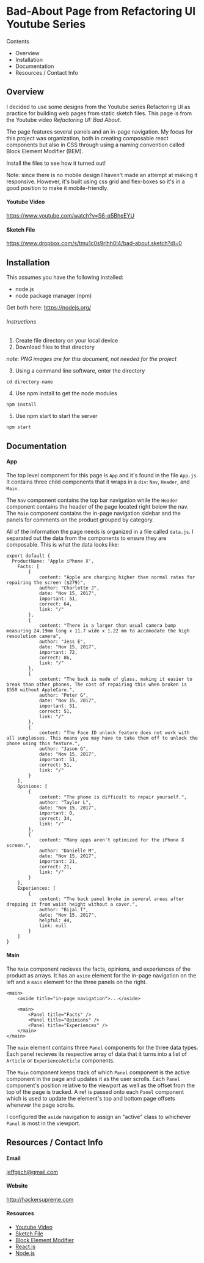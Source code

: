 # Bad-About Page from Refactoring UI Youtube Series

Contents

- Overview
- Installation
- Documentation
- Resources / Contact Info

## Overview

I decided to use some designs from the Youtube series Refactoring UI as practice for building web pages from static sketch files. This page is from the Youtube video *Refactoring UI: Bad About*.

The page features several panels and an in-page navigation. My focus for this project was organization, both in creating composable react components but also in CSS through using a naming convention called Block Element Modifier (BEM).

Install the files to see how it turned out!

Note: since there is no mobile design I haven't made an attempt at making it responsive. However, it's built using css grid and flex-boxes so it's in a good position to make it mobile-friendly.

#### Youtube Video

https://www.youtube.com/watch?v=S6-q5BheEYU

#### Sketch File

https://www.dropbox.com/s/tmu1c0s9rlhh0l4/bad-about.sketch?dl=0

## Installation

This assumes you have the following installed:
  - node.js 
  - node package manager (npm)

Get both here: https://nodejs.org/

###### Instructions

1. Create file directory on your local device
2. Download files to that directory

_note: PNG images are for this document, not needed for the project_

3. Using a command line software, enter the directory
```
cd directory-name
```
4. Use npm install to get the node modules
```
npm install
```
5. Use npm start to start the server
```
npm start
```

## Documentation

#### App

The top level component for this page is `App` and it's found in the file `App.js`. It contains three child components that it wraps in a `div`: `Nav`, `Header`, and `Main`. 

The `Nav` component contains the top bar navigation while the `Header` component contains the header of the page located right below the nav. The `Main` component contains the in-page navigation sidebar and the panels for comments on the product grouped by category.

All of the information the page needs is organized in a file called `data.js`. I separated out the data from the components to ensure they are composable. This is what the data looks like:

```
export default {
  ProductName: 'Apple iPhone X',
	Facts: [
		{
			content: "Apple are charging higher than normal rates for repairing the screen ($279)",
			author: "Charlotte J",
			date: "Nov 15, 2017",
			important: 51,
			correct: 64,
			link: "/"
		},
		{
			content: "There is a larger than usual camera bump measuring 24.19mm long x 11.7 wide x 1.22 mm to accomodate the high resoolution camera",
			author: "Jess E",
			date: "Nov 15, 2017",
			important: 72,
			correct: 86,
			link: "/"
		},
		{
			content: "The back is made of glass, making it easier to break than other phones. The cost of repairing this when broken is $550 without AppleCare.",
			author: "Peter G",
			date: "Nov 15, 2017",
			important: 51,
			correct: 51,
			link: "/"
		},
		{
			content: "The Face ID unlock feature does not work with all sunglasses. This means you may have to take them off to unlock the phone using this feature.",
			author: "Jason G",
			date: "Nov 15, 2017",
			important: 51,
			correct: 51,
			link: "/"
		}
	],
	Opinions: [
		{
			content: "The phone is difficult to repair yourself.",
			author: "Taylor L",
			date: "Nov 15, 2017",
			important: 0,
			correct: 34,
			link: "/"
		},
		{
			content: "Many apps aren't optimized for the iPhone X screen.",
			author: "Danielle M",
			date: "Nov 15, 2017",
			important: 21,
			correct: 21,
			link: "/"
		}
	],
	Experiences: [
		{
			content: "The back panel broke in several areas after dropping it from waist height without a cover.",
			author: "Bijal T",
			date: "Nov 15, 2017",
			helpful: 44,
			link: null
		}
	]
}
```

#### Main

The `Main` component recieves the facts, opinions, and experiences of the product as arrays. It has an `aside` element for the in-page navigation on the left and a `main` element for the three panels on the right.

```
<main>
	<aside title="in-page navigation">...</aside>
	
	<main>
		<Panel title="Facts" />
		<Panel title="Opinions" />
		<Panel title="Experiences" />
	</main>
</main>
```

The `main` element contains three `Panel` components for the three data types. Each panel recieves its respective array of data that it turns into a list of `Article` or `ExperienceActicle` components. 

The `Main` component keeps track of which `Panel` component is the active component in the page and updates it as the user scrolls. Each `Panel` component's position relative to the viewport as well as the offset from the top of the page is tracked. A ref is passed onto each `Panel` component which is used to update the element's top and bottom page offsets whenever the page scrolls.

I configured the `aside` navigation to assign an "active" class to whichever `Panel` is most in the viewport. 

## Resources / Contact Info

#### Email

jeffgsch@gmail.com

#### Website

http://hackersupreme.com

#### Resources

- [Youtube Video](https://www.youtube.com/watch?v=S6-q5BheEYU)
- [Sketch File](https://www.dropbox.com/s/tmu1c0s9rlhh0l4/bad-about.sketch?dl=0)
- [Block Element Modifier](http://getbem.com/naming/)
- [React.js](https://reactjs.org/)
- [Node.js](https://nodejs.org/)
